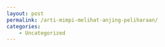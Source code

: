 ```yaml
---
layout: post
permalink: /arti-mimpi-melihat-anjing-peliharaan/
categories:
    - Uncategorized
---
```


